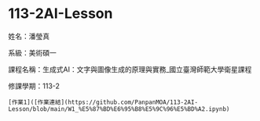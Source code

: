 # 113-2AI-Lesson
姓名：潘瑩真

系級：美術碩一

課程名稱：生成式AI：文字與圖像生成的原理與實務_國立臺灣師範大學衛星課程

修課學期：113-2

`[作業1]([作業連結](https://github.com/PanpanMOA/113-2AI-Lesson/blob/main/W1_%E5%87%BD%E6%95%B8%E5%9C%96%E5%BD%A2.ipynb)`


